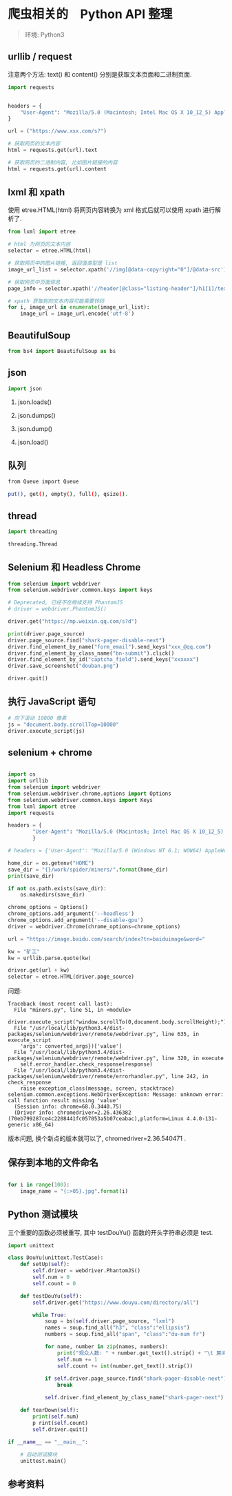 # 爬虫相关的　Python API 整理  

> 环境: Python3  

## urllib / request

注意两个方法: text() 和 content() 分别是获取文本页面和二进制页面.   

~~~python
import requests


headers = { 
    "User-Agent": "Mozilla/5.0 (Macintosh; Intel Mac OS X 10_12_5) AppleWebKit/537.36 (KHTML, like Gecko) Chrome/59.0.3071.104 Safari/537.36",
}

url = ("https://www.xxx.com/s?")

# 获取网页的文本内容
html = requests.get(url).text 

# 获取网页的二进制内容, 比如图片链接的内容
html = requests.get(url).content 
~~~

## lxml 和 xpath

使用 etree.HTML(html) 将网页内容转换为 xml 格式后就可以使用 xpath 进行解析了.  

~~~python
from lxml import etree

# html 为网页的文本内容
selector = etree.HTML(html)

# 获取网页中的图片链接, 返回值类型是 list  
image_url_list = selector.xpath('//img[@data-copyright="0"]/@data-src')

# 获取网页中页面信息
page_info = selector.xpath('//header[@class="listing-header"]/h1[1]/text()')

# xpath 获取到的文本内容可能需要转码  
for i, image_url in enumerate(image_url_list):
    image_url = image_url.encode('utf-8')
~~~

## BeautifulSoup  

~~~python
from bs4 import BeautifulSoup as bs

~~~


## json   

~~~python
import json
~~~

1) json.loads()   

2) json.dumps()   

3) json.dump()   

4) json.load()   



## 队列 

~~~bash
from Queue import Queue

put(), get(), empty(), full(), qsize().   
~~~


## thread

~~~python
import threading

threading.Thread
~~~


## Selenium 和 Headless Chrome   

~~~python
from selenium import webdriver
from selenium.webdriver.common.keys import keys

# Deprecated, 已经不在继续支持 PhantomJS 
# driver = webdriver.PhantomJS()

driver.get("https://mp.weixin.qq.com/s?d")

print(driver.page_source)
driver.page_source.find("shark-pager-disable-next")
driver.find_element_by_name("form_email").send_keys("xxx_@qq.com")
driver.find_element_by_class_name("bn-submit").click()
driver.find_element_by_id("captcha_field").send_keys("xxxxxx")
driver.save_screenshot("douban.png")

driver.quit()
~~~

## 执行 JavaScript 语句  

~~~python
# 向下滚动 10000 像素
js = "document.body.scrollTop=10000"
driver.execute_script(js)
~~~

## selenium + chrome

~~~python

import os
import urllib
from selenium import webdriver
from selenium.webdriver.chrome.options import Options
from selenium.webdriver.common.keys import Keys
from lxml import etree
import requests

headers = {
        "User-Agent": "Mozilla/5.0 (Macintosh; Intel Mac OS X 10_12_5) AppleWebKit/537.36 (KHTML, like Gecko) Chrome/59.0.3071.104 Safari/537.36",
        }

# headers = {'User-Agent': "Mozilla/5.0 (Windows NT 6.1; WOW64) AppleWebKit/537.36 (KHTML, like Gecko) Chrome/66.0.3359.139 Safari/537.36"}

home_dir = os.getenv("HOME")
save_dir = "{}/work/spider/miners/".format(home_dir) 
print(save_dir)

if not os.path.exists(save_dir):
    os.makedirs(save_dir)

chrome_options = Options()
chrome_options.add_argument('--headless')
chrome_options.add_argument('--disable-gpu')
driver = webdriver.Chrome(chrome_options=chrome_options)

url = "https://image.baidu.com/search/index?tn=baiduimage&word="

kw = "矿工"
kw = urllib.parse.quote(kw)

driver.get(url + kw)
selector = etree.HTML(driver.page_source)
~~~

问题:  

~~~
Traceback (most recent call last):
  File "miners.py", line 51, in <module>
    driver.execute_script("window.scrollTo(0,document.body.scrollHeight);")
  File "/usr/local/lib/python3.4/dist-packages/selenium/webdriver/remote/webdriver.py", line 635, in execute_script
    'args': converted_args})['value']
  File "/usr/local/lib/python3.4/dist-packages/selenium/webdriver/remote/webdriver.py", line 320, in execute
    self.error_handler.check_response(response)
  File "/usr/local/lib/python3.4/dist-packages/selenium/webdriver/remote/errorhandler.py", line 242, in check_response
    raise exception_class(message, screen, stacktrace)
selenium.common.exceptions.WebDriverException: Message: unknown error: call function result missing 'value'
  (Session info: chrome=68.0.3440.75)
  (Driver info: chromedriver=2.26.436382 (70eb799287ce4c2208441fc057053a5b07ceabac),platform=Linux 4.4.0-131-generic x86_64)
~~~

版本问题, 换个新点的版本就可以了, chromedriver=2.36.540471 .  


## 保存到本地的文件命名   

~~~python

for i in range(100):
    image_name = "{:>05}.jpg".format(i)

~~~


## Python 测试模块  

三个重要的函数必须被重写, 其中 testDouYu() 函数的开头字符串必须是 test.  

~~~python
import unittext

class DouYu(unittext.TestCase):
    def setUp(self):
        self.driver = webdriver.PhantomJS()    
        self.num = 0
        self.count = 0

    def testDouYu(self):
        self.driver.get("https://www.douyu.com/directory/all")

        while True:
            soup = bs(self.driver.page_source, "lxml")
            names = soup.find_all("h3", "class":"ellipsis")
            numbers = soup.find_all("span", "class":"du-num fr")

            for name, number in zip(names, numbers):
                print("观众人数: " + number.get_text().strip() + "\t 房间名: " + name.get_text.strip())
                self.num += 1
                self.count += int(number.get_text().strip())
            
            if self.driver.page_source.find("shark-pager-disable-next") != -1:
                break

            self.driver.find_element_by_class_name("shark-pager-next").click()

    def tearDown(self):
        print(self.num)
        p rint(self.count)
        self.driver.quit()

if __name__ == "__main__":
    
    # 启动测试模块  
    unittest.main()
~~~


## 参考资料   

[1. Requests: 让 HTTP 服务人类]: http://docs.python-requests.org/zh_CN/latest/   
[2. Beautiful Soup 4.2.0 文档]: https://www.crummy.com/software/BeautifulSoup/bs4/doc/index.zh.html   
[3. Beautiful Soup 4.2.0 文档]: http://deerchao.net/tutorials/regex/regex.htm   
[4. 在线正则表达式测试]: http://tool.oschina.net/regex/   